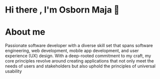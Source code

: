 # Hi there , I'm Osborn Maja 👋

# About me
Passionate software developer with a diverse skill set that spans software engineering, web development, mobile app development, and user experience (UX) design. With a deep-rooted commitment to my craft, my core principles revolve around creating applications that not only meet the needs of users and stakeholders but also uphold the principles of universal usability

<!--
**Bornmajor/Bornmajor** is a ✨ _special_ ✨ repository because its `README.md` (this file) appears on your GitHub profile.

Here are some ideas to get you started:

- 🔭 I’m currently working on ...
- 🌱 I’m currently learning ...
- 👯 I’m looking to collaborate on ...
- 🤔 I’m looking for help with ...
- 💬 Ask me about ...
- 📫 How to reach me: ...
- 😄 Pronouns: ...
- ⚡ Fun fact: ...
-->
